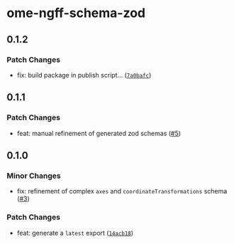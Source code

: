 # ome-ngff-schema-zod

## 0.1.2

### Patch Changes

- fix: build package in publish script... ([`7a0bafc`](https://github.com/manzt/ome-ngff-schema-zod/commit/7a0bafc9d0e399ee56c686bac3c91c9e7a32346b))

## 0.1.1

### Patch Changes

- feat: manual refinement of generated zod schemas ([#5](https://github.com/manzt/ome-ngff-schema-zod/pull/5))

## 0.1.0

### Minor Changes

- fix: refinement of complex `axes` and `coordinateTransformations` schema ([#3](https://github.com/manzt/ome-ngff-schema-zod/pull/3))

### Patch Changes

- feat: generate a `latest` export ([`14acb18`](https://github.com/manzt/ome-ngff-schema-zod/commit/14acb186721e6094d64f31999103ec53a4654487))
